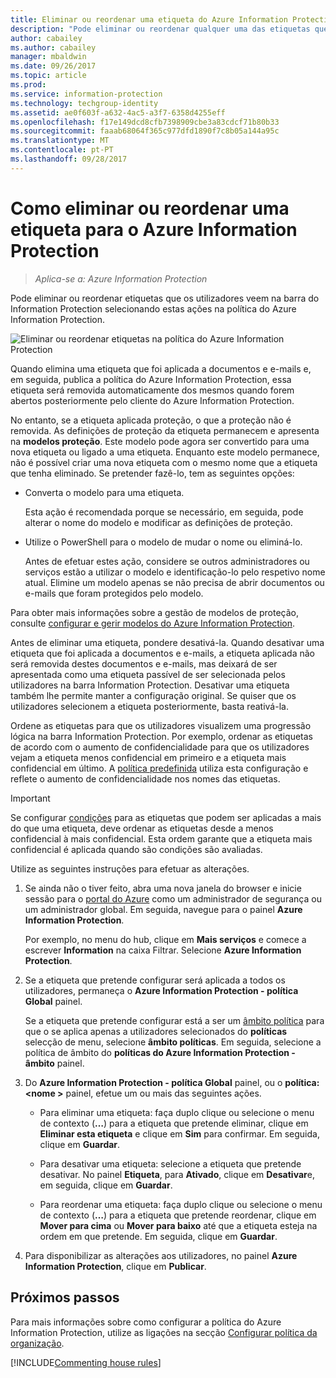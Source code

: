 ```yaml
---
title: Eliminar ou reordenar uma etiqueta do Azure Information Protection
description: "Pode eliminar ou reordenar qualquer uma das etiquetas que os utilizadores veem na barra Information Protection, configurando-o na política do Azure Information Protection."
author: cabailey
ms.author: cabailey
manager: mbaldwin
ms.date: 09/26/2017
ms.topic: article
ms.prod: 
ms.service: information-protection
ms.technology: techgroup-identity
ms.assetid: ae0f603f-a632-4ac5-a3f7-6358d4255eff
ms.openlocfilehash: f17e149dcd8cfb7398909cbe3a83cdcf71b80b33
ms.sourcegitcommit: faaab68064f365c977dfd1890f7c8b05a144a95c
ms.translationtype: MT
ms.contentlocale: pt-PT
ms.lasthandoff: 09/28/2017
---
```

# <a name="how-to-delete-or-reorder-a-label-for-azure-information-protection"></a>Como eliminar ou reordenar uma etiqueta para o Azure Information Protection

>*Aplica-se a: Azure Information Protection*

Pode eliminar ou reordenar etiquetas que os utilizadores veem na barra do Information Protection selecionando estas ações na política do Azure Information Protection.

![Eliminar ou reordenar etiquetas na política do Azure Information Protection](../media/info-protect-contextmenu.png)

Quando elimina uma etiqueta que foi aplicada a documentos e e-mails e, em seguida, publica a política do Azure Information Protection, essa etiqueta será removida automaticamente dos mesmos quando forem abertos posteriormente pelo cliente do Azure Information Protection.

No entanto, se a etiqueta aplicada proteção, o que a proteção não é removida. As definições de proteção da etiqueta permanecem e apresenta na **modelos proteção**. Este modelo pode agora ser convertido para uma nova etiqueta ou ligado a uma etiqueta. Enquanto este modelo permanece, não é possível criar uma nova etiqueta com o mesmo nome que a etiqueta que tenha eliminado. Se pretender fazê-lo, tem as seguintes opções:

- Converta o modelo para uma etiqueta. 
    
    Esta ação é recomendada porque se necessário, em seguida, pode alterar o nome do modelo e modificar as definições de proteção.

- Utilize o PowerShell para o modelo de mudar o nome ou eliminá-lo.
    
    Antes de efetuar estes ação, considere se outros administradores ou serviços estão a utilizar o modelo e identificação-lo pelo respetivo nome atual. Elimine um modelo apenas se não precisa de abrir documentos ou e-mails que foram protegidos pelo modelo.

Para obter mais informações sobre a gestão de modelos de proteção, consulte [configurar e gerir modelos do Azure Information Protection](configure-policy-templates.md).

Antes de eliminar uma etiqueta, pondere desativá-la. Quando desativar uma etiqueta que foi aplicada a documentos e e-mails, a etiqueta aplicada não será removida destes documentos e e-mails, mas deixará de ser apresentada como uma etiqueta passível de ser selecionada pelos utilizadores na barra Information Protection. Desativar uma etiqueta também lhe permite manter a configuração original. Se quiser que os utilizadores selecionem a etiqueta posteriormente, basta reativá-la.

Ordene as etiquetas para que os utilizadores visualizem uma progressão lógica na barra Information Protection. Por exemplo, ordenar as etiquetas de acordo com o aumento de confidencialidade para que os utilizadores vejam a etiqueta menos confidencial em primeiro e a etiqueta mais confidencial em último. A [política predefinida](configure-policy-default.md) utiliza esta configuração e reflete o aumento de confidencialidade nos nomes das etiquetas.

> [!IMPORTANT]
>Se configurar [condições](configure-policy-classification.md) para as etiquetas que podem ser aplicadas a mais do que uma etiqueta, deve ordenar as etiquetas desde a menos confidencial à mais confidencial. Esta ordem garante que a etiqueta mais confidencial é aplicada quando são condições são avaliadas.


Utilize as seguintes instruções para efetuar as alterações.

1. Se ainda não o tiver feito, abra uma nova janela do browser e inicie sessão para o [portal do Azure](https://portal.azure.com) como um administrador de segurança ou um administrador global. Em seguida, navegue para o painel **Azure Information Protection**. 
    
    Por exemplo, no menu do hub, clique em **Mais serviços** e comece a escrever **Information** na caixa Filtrar. Selecione **Azure Information Protection**.

2. Se a etiqueta que pretende configurar será aplicada a todos os utilizadores, permaneça o **Azure Information Protection - política Global** painel.
    
    Se a etiqueta que pretende configurar está a ser um [âmbito política](configure-policy-scope.md) para que o se aplica apenas a utilizadores selecionados do **políticas** selecção de menu, selecione **âmbito políticas**. Em seguida, selecione a política de âmbito do **políticas do Azure Information Protection - âmbito** painel.

3. Do **Azure Information Protection - política Global** painel, ou o **política:\<nome >** painel, efetue um ou mais das seguintes ações. 

    - Para eliminar uma etiqueta: faça duplo clique ou selecione o menu de contexto (**…**) para a etiqueta que pretende eliminar, clique em **Eliminar esta etiqueta** e clique em **Sim** para confirmar. Em seguida, clique em **Guardar**. 

    - Para desativar uma etiqueta: selecione a etiqueta que pretende desativar. No painel **Etiqueta**, para **Ativado**, clique em **Desativar**e, em seguida, clique em **Guardar**.

    - Para reordenar uma etiqueta: faça duplo clique ou selecione o menu de contexto (**…**) para a etiqueta que pretende reordenar, clique em **Mover para cima** ou **Mover para baixo** até que a etiqueta esteja na ordem em que pretende. Em seguida, clique em **Guardar**. 

4. Para disponibilizar as alterações aos utilizadores, no painel **Azure Information Protection**, clique em **Publicar**.

## <a name="next-steps"></a>Próximos passos

Para mais informações sobre como configurar a política do Azure Information Protection, utilize as ligações na secção [Configurar política da organização](configure-policy.md#configuring-your-organizations-policy).  

[!INCLUDE[Commenting house rules](../includes/houserules.md)]

